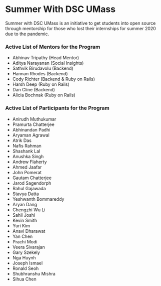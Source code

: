 # Summer With DSC UMass

Summer with DSC UMass is an initiative to get students into open source through mentorship for those who lost their internships for summer 2020 due to the pandemic.

### Active List of Mentors for the Program

-   Abhinav Tripathy (Head Mentor)
-   Aditya Narayanan (Social Insights)
-   Sathvik Birudavolu (Backend)
-   Hannan Rhodes (Backend)
-   Cody Richter (Backend & Ruby on Rails)
-   Harsh Deep (Ruby on Rails)
-   Dan Cline (Backend)
-   Alicia Bochnak (Ruby on Rails)

### Active List of Participants for the Program

- Anirudh Muthukumar
- Pramurta Chatterjee
- Abhinandan Padhi
- Aryaman Agrawal
- Atrik Das
- Nafis Rahman
- Shashank Lal
- Anushka Singh
- Andrew Flaherty
- Ahmed Jaafar
- John Pomerat
- Gautam Chatterjee
- Jarod Sagendorph
- Rahul Gajawada
- Stavya Datta
- Yeshwanth Bommareddy
- Aryan Dang
- Chengzhi Wu Li
- Sahil Joshi
- Kevin Smith
- Yuri Kim
- Anavi Dharawat
- Yan Chen
- Prachi Modi
- Veera Sivarajan
- Gary Szekely
- Nga Huynh
- Joseph Ismael
- Ronald Seoh
- Shubhranshu Mishra
- Sihua Chen
